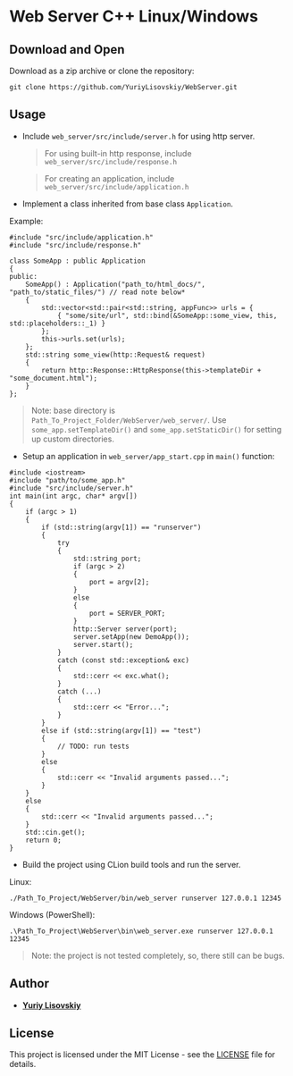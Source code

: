 # Web Server C++ Linux/Windows

## Download and Open
Download as a zip archive or clone the repository:
```
git clone https://github.com/YuriyLisovskiy/WebServer.git
```
## Usage
* Include `web_server/src/include/server.h` for using http server.
    > For using built-in http response, include `web_server/src/include/response.h`
    
    > For creating an application, include `web_server/src/include/application.h`
* Implement a class inherited from base class `Application`.

Example:
```
#include "src/include/application.h"
#include "src/include/response.h"

class SomeApp : public Application
{
public:
	SomeApp() : Application("path_to/html_docs/", "path_to/static_files/") // read note below*
	{
		std::vector<std::pair<std::string, appFunc>> urls = {
			{ "some/site/url", std::bind(&SomeApp::some_view, this, std::placeholders::_1) }
		};
		this->urls.set(urls);
	};
	std::string some_view(http::Request& request)
	{
		return http::Response::HttpResponse(this->templateDir + "some_document.html");
	}
};
```

> Note: base directory is `Path_To_Project_Folder/WebServer/web_server/`.
Use `some_app.setTemplateDir()` and `some_app.setStaticDir()` for setting up custom directories.
* Setup an application in `web_server/app_start.cpp` in `main()` function:
```
#include <iostream>
#include "path/to/some_app.h"
#include "src/include/server.h"
int main(int argc, char* argv[])
{
    if (argc > 1)
    {
        if (std::string(argv[1]) == "runserver")
        {
            try
            {
                std::string port;
                if (argc > 2)
                {
                    port = argv[2];
                }
                else
                {
                    port = SERVER_PORT;
                }
                http::Server server(port);
                server.setApp(new DemoApp());
                server.start();
            }
            catch (const std::exception& exc)
            {
                std::cerr << exc.what();
            }
            catch (...)
            {
                std::cerr << "Error...";
            }
        }
        else if (std::string(argv[1]) == "test")
        {
            // TODO: run tests
        }
        else
        {
            std::cerr << "Invalid arguments passed...";
        }
    }
    else
    {
        std::cerr << "Invalid arguments passed...";
    }
    std::cin.get();
    return 0;
}
```
* Build the project using CLion build tools and run the server.

Linux:
```
./Path_To_Project/WebServer/bin/web_server runserver 127.0.0.1 12345
```
Windows (PowerShell):
```
.\Path_To_Project\WebServer\bin\web_server.exe runserver 127.0.0.1 12345
```
> Note: the project is not tested completely, so, there still can be bugs.

## Author

* **[Yuriy Lisovskiy](https://github.com/YuriyLisovskiy)**

## License

This project is licensed under the MIT License - see the [LICENSE](LICENSE) file for details.
